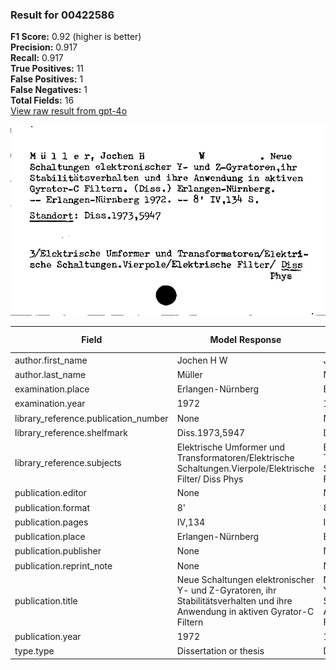 ### Result for 00422586
**F1 Score:** 0.92 (higher is better)<br>**Precision:** 0.917<br>**Recall:** 0.917<br>**True Positives:** 11<br>**False Positives:** 1<br>**False Negatives:** 1<br>**Total Fields:** 16<br>[View raw result from gpt-4o](https://github.com/RISE-UNIBAS/humanities_data_benchmark/blob/main/results/2025-09-02/T0066/request_T0066_00422586.json)

<img src="https://github.com/RISE-UNIBAS/humanities_data_benchmark/blob/main/benchmarks/zettelkatalog/images/00422586.jpg?raw=true" alt="00422586" width="600px">

| Field | Model Response | Ground Truth | Fuzzy Score | Match |
|-------|----------------|--------------|-------------|-------|
| author.first_name | Jochen H W | Jochen H W | 1.000 | ✅ |
| author.last_name | Müller | Müller | 1.000 | ✅ |
| examination.place | Erlangen-Nürnberg | Erlangen-Nürnberg | 1.000 | ✅ |
| examination.year | 1972 | 1972 | 1.000 | ✅ |
| library_reference.publication_number | None | None | 1.000 | ✅ |
| library_reference.shelfmark | Diss.1973,5947 | Diss.1973,5947 | 1.000 | ✅ |
| library_reference.subjects | Elektrische Umformer und Transformatoren/Elektrische Schaltungen.Vierpole/Elektrische Filter/ Diss Phys | Elektrische Umformer und Transformatoren/Elektrische Schaltungen/Vierpole/Elektrische Filter/Diss Phys | 0.985 | ✅ |
| publication.editor | None | None | 1.000 | ✅ |
| publication.format | 8' | 8' | 1.000 | ✅ |
| publication.pages | IV,134 | IV, 134 | 0.923 | ❌ |
| publication.place | Erlangen-Nürnberg | Erlangen-Nürnberg | 1.000 | ✅ |
| publication.publisher | None | None | 1.000 | ✅ |
| publication.reprint_note | None | None | 1.000 | ✅ |
| publication.title | Neue Schaltungen elektronischer Y- und Z-Gyratoren, ihr Stabilitätsverhalten und ihre Anwendung in aktiven Gyrator-C Filtern | Neue Schaltungen elektronischer Y- und Z-Gyratoren, ihr Stabilitätsverhalten und ihre Anwendung in aktiven Gyrator-C Filtern | 1.000 | ✅ |
| publication.year | 1972 | 1972 | 1.000 | ✅ |
| type.type | Dissertation or thesis | Dissertation or thesis | 1.000 | ✅ |
